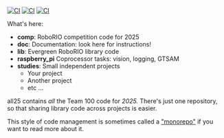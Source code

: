 [![CI](https://github.com/Team100/all25/actions/workflows/main.yml/badge.svg)](https://github.com/Team100/all25/actions/workflows/main.yml)
[![CI](https://github.com/Team100/all25/actions/workflows/lib.yml/badge.svg)](https://github.com/Team100/all25/actions/workflows/lib.yml)
[![CI](https://github.com/Team100/all25/actions/workflows/raspberry_pi.yml/badge.svg)](https://github.com/Team100/all25/actions/workflows/raspberry_pi.yml)


What's here:

* **comp**: RoboRIO competition code for 2025
* **doc**: Documentation: look here for instructions!
* **lib**: Evergreen RoboRIO library code
* **raspberry_pi** Coprocessor tasks: vision, logging, GTSAM
* **studies**: Small independent projects
  * Your project
  * Another project
  * etc ...

all25 contains *all* the Team 100 code for *2025.*  There's just one repository,
so that sharing library code across projects is easier.

This style of code management is sometimes called a ["monorepo"](https://en.wikipedia.org/wiki/Monorepo) if you want to read more about it.
